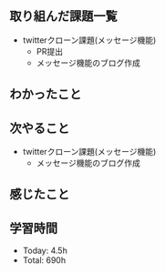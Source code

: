 ## 取り組んだ課題一覧
- twitterクローン課題(メッセージ機能)
    - PR提出
    - メッセージ機能のブログ作成
## わかったこと
## 次やること
-  twitterクローン課題(メッセージ機能)
    - メッセージ機能のブログ作成
## 感じたこと
## 学習時間
- Today: 4.5h
- Total: 690h
